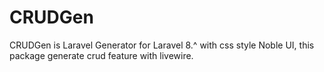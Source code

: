 # CRUDGen

CRUDGen is Laravel Generator for Laravel 8.^ with css style Noble UI, this package generate crud feature with livewire.